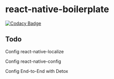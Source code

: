 # react-native-boilerplate

[![Codacy Badge](https://api.codacy.com/project/badge/Grade/1ca9724768c5406e8c2a0b7cf7ffc2dd)](https://www.codacy.com/manual/mengheangrat/react-native-boilerplate?utm_source=github.com&utm_medium=referral&utm_content=mengheangrat/react-native-boilerplate&utm_campaign=Badge_Grade)

## Todo

<p>Config react-native-localize</p>
<p>Config react-native-config</p>
<p>Config End-to-End with Detox</p>
